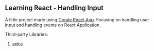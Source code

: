 ## Learning React - Handling Input

A little project made using [Create React App](https://github.com/facebook/create-react-app). Focusing on handling user input and handling events on React Application.

Third-party Libraries:
1. [axios](https://github.com/axios/axios)
